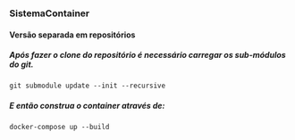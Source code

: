 ### SistemaContainer
#### Versão separada em repositórios

##### Após fazer o clone do repositório é necessário carregar os sub-módulos do __git__.
```shell script
git submodule update --init --recursive
```

##### E então construa o container através de:
```shell script
docker-compose up --build
```
